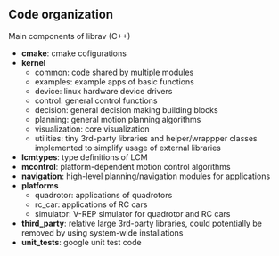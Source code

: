 ## Code organization

Main components of librav (C++)

* **cmake**: cmake cofigurations
* **kernel**
    * common: code shared by multiple modules
    * examples: example apps of basic functions
    * device: linux hardware device drivers
    * control: general control functions
    * decision: general decision making building blocks
    * planning: general motion planning algorithms
    * visualization: core visualization
    * utilities: tiny 3rd-party libraries and helper/wrappper classes implemented to simplify usage of external libraries
* **lcmtypes**: type definitions of LCM
* **mcontrol**: platform-dependent motion control algorithms
* **navigation**: high-level planning/navigation modules for applications
* **platforms**
    * quadrotor: applications of quadrotors
    * rc_car: applications of RC cars
    * simulator: V-REP simulator for quadrotor and RC cars
* **third_party**: relative large 3rd-party libraries, could potentially be removed by using system-wide installations
* **unit_tests**: google unit test code
